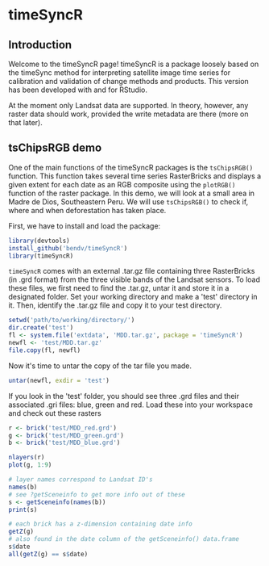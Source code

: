 timeSyncR
========================================================

## Introduction

Welcome to the timeSyncR page! timeSyncR is a package loosely based on the timeSync method for interpreting satellite image time series for calibration and validation of change methods and products. This version has been developed with and for RStudio. 

At the moment only Landsat data are supported. In theory, however, any raster data should work, provided the write metadata are there (more on that later).



## tsChipsRGB demo

One of the main functions of the timeSyncR packages is the `tsChipsRGB()` function. This function takes several time series RasterBricks and displays a given extent for each date as an RGB composite using the `plotRGB()` function of the raster package. In this demo, we will look at a small area in Madre de Dios, Southeastern Peru. We will use `tsChipsRGB()` to check if, where and when deforestation has taken place.

First, we have to install and load the package:


```r
library(devtools)
install_github('bendv/timeSyncR')
library(timeSyncR)
```

`timeSyncR` comes with an external .tar.gz file containing three RasterBricks (in .grd format) from the three visible bands of the Landsat sensors. To load these files, we first need to find the .tar.gz, untar it and store it in a designated folder. Set your working directory and make a 'test' directory in it. Then, identify the .tar.gz file and copy it to your test directory.


```r
setwd('path/to/working/directory/')
dir.create('test')
fl <- system.file('extdata', 'MDD.tar.gz', package = 'timeSyncR')
newfl <- 'test/MDD.tar.gz'
file.copy(fl, newfl)
```

Now it's time to untar the copy of the tar file you made.


```r
untar(newfl, exdir = 'test')
```

If you look in the 'test' folder, you should see three .grd files and their associated .gri files: blue, green and red. Load these into your workspace and check out these rasters


```r
r <- brick('test/MDD_red.grd')
g <- brick('test/MDD_green.grd')
b <- brick('test/MDD_blue.grd')

nlayers(r)
plot(g, 1:9)

# layer names correspond to Landsat ID's
names(b)
# see ?getSceneinfo to get more info out of these
s <- getSceneinfo(names(b))
print(s)

# each brick has a z-dimension containing date info
getZ(g)
# also found in the date column of the getSceneinfo() data.frame
s$date
all(getZ(g) == s$date)
```

